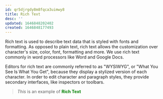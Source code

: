 ```yaml
---
id: qr5djrgdy8m8fqca3uimwy8
title: Rich Text
desc: ''
updated: 1646848202402
created: 1646848177493
---
```

Rich text is used to describe text data that is styled with fonts and formatting. As opposed to plain text, rich text allows the customization over character's size, color, font, formatting and more. We use rich text commonly in word processors like Word and Google Docs. 

Editors for rich text are commonly referred to as "WYSIWYG", or "What You See Is What You Get", because they display a stylized version of each character. In order to edit character and paragraph styles, they provide secondary interfaces, like inspectors or toolbars. 

> *This* is an example of <span style="color:green"> **Rich Text** </span>
